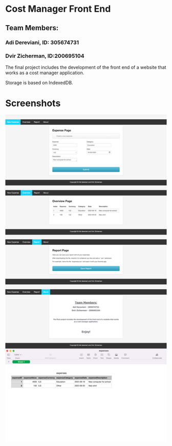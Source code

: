 Cost Manager Front End
=====================

## Team Members:
### Adi Dereviani, ID: 305674731
### Dvir Zicherman, ID:200695104

The final project includes the development of the front end of a website that works as a cost manager application.

Storage is based on IndexedDB.

Screenshots
=====================
![paint software](all.png)
